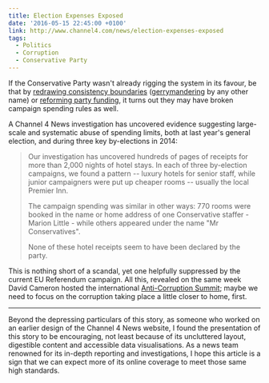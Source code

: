 ```yaml
---
title: Election Expenses Exposed
date: '2016-05-15 22:45:00 +0100'
link: http://www.channel4.com/news/election-expenses-exposed
tags:
  - Politics
  - Corruption
  - Conservative Party
---
```

If the Conservative Party wasn't already rigging the system in its favour, be that by [redrawing consistency boundaries][1] ([gerrymandering][2] by any other name) or [reforming party funding][3], it turns out they may have broken campaign spending rules as well.

A Channel 4 News investigation has uncovered evidence suggesting large-scale and systematic abuse of spending limits, both at last year's general election, and during three key by-elections in 2014:

> Our investigation has uncovered hundreds of pages of receipts for more than 2,000 nights of hotel stays. In each of three by-election campaigns, we found a pattern -- luxury hotels for senior staff, while junior campaigners were put up cheaper rooms -- usually the local Premier Inn.
>
> The campaign spending was similar in other ways: 770 rooms were booked in the name or home address of one Conservative staffer - Marion Little - while others appeared under the name "Mr Conservatives".
>
> None of these hotel receipts seem to have been declared by the party.

This is nothing short of a scandal, yet one helpfully suppressed by the current EU Referendum campaign. All this, revealed on the same week David Cameron hosted the international [Anti-Corruption Summit][4]; maybe we need to focus on the corruption taking place a little closer to home, first.

---

Beyond the depressing particulars of this story, as someone who worked on an earlier design of the Channel 4 News website, I found the presentation of this story to be encouraging, not least because of its uncluttered layout, digestible content and accessible data visualisations. As a news team renowned for its in-depth reporting and investigations, I hope this article is a sign that we can expect more of its online coverage to meet those same high standards.

[1]: http://www.theguardian.com/commentisfree/2016/feb/12/the-guardian-view-on-changing-constituency-boundaries-unfair-and-undemocratic
[2]: https://en.wikipedia.org/wiki/Gerrymandering
[3]: http://www.theguardian.com/politics/2016/jan/10/labour-expecting-6m-loss-in-funding-through-trade-union-bill
[4]: https://www.gov.uk/government/topical-events/anti-corruption-summit-london-2016
